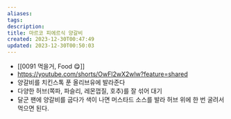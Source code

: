 ```yaml
---
aliases: 
tags: 
description:
title: 마르코 피에르식 양갈비
created: 2023-12-30T00:47:49
updated: 2023-12-30T00:50:03
---
```

- [[0091 먹을거, Food 😋]]
- <https://youtube.com/shorts/OwFl2wX2wlw?feature=shared>
- 양갈비를 치킨스톡 푼 올리브유에 발라준다
- 다양한 허브(쪽파, 파슬리, 레몬껍질, 호추)를 잘 섞어 대기
- 달군 팬에 양갈비를 굽다가 색이 나면 머스타드 소스를 발라 허브 위에 한 번 굴려서 먹으면 된다.

